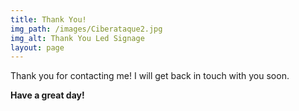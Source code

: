```yaml
---
title: Thank You!
img_path: /images/Ciberataque2.jpg
img_alt: Thank You Led Signage
layout: page
---
```


Thank you for contacting me! I will get back in touch with you soon.

**Have a great day!**